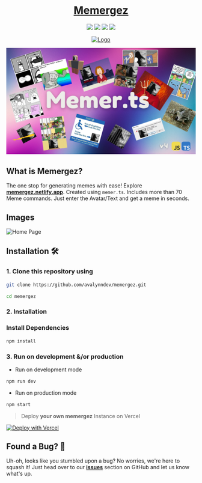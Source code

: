 <h1 align="center">
<a href="https://memergez.netlify.app">
Memergez
</a>
</h1>

<p align="center">
  <a href="#"><img src="https://img.shields.io/badge/typescript-%23007acc.svg?style=for-the-badge&logo=typescript&logoColor=%23ffffff"/></a>
  <a href="#"><img src="https://img.shields.io/badge/shadcn/UI-%23ffffff.svg?style=for-the-badge&logo=shadcnui&logoColor=black"/></a>
  <a href="#"><img src="https://img.shields.io/badge/nextjs-%2320232a.svg?style=for-the-badge&logo=nextdotjs&logoColor=white"/></a>
  <a href="#"><img src="https://img.shields.io/badge/netlify-%23083d4f.svg?style=for-the-badge&logo=netlify"/></a>
</p>
</p>
<p align="center">
  <a href="https://memer-ts.vercel.app" target="_blank">
    <img src="https://github.com/avalynndev/memer.ts-docs/blob/main/app/favicon.ico?raw=true" alt="Logo" width="50"/>
  </a>
</p>

![alt text](image.png)

## What is Memergez?

The one stop for generating memes with ease! Explore **[memergez.netlify.app](https://memergez.vercel.app)**. Created using `memer.ts`.
Includes more than 70 Meme commands. Just enter the Avatar/Text and get a meme in seconds.

## Images

<div style="text-align: left;">
  <img src="https://api.microlink.io/?url=https://memergez.vercel.app&screenshot=true&meta=false&embed=screenshot.url&type=jpeg&overlay.browser=dark&overlay.background=linear-gradient%28225deg%2C+%23FF057C+0%25%2C+%238D0B93+50%25%2C+%23321575+100%25%29" alt="Home Page" style="max-width: 70%;" >
</div>


## Installation 🛠️

### 1. Clone this repository using

```bash
git clone https://github.com/avalynndev/memergez.git
```

```bash
cd memergez
```

### 2. Installation

### Install Dependencies

```bash
npm install
```

### 3. Run on development &/or production

- Run on development mode

```bash
npm run dev
```

- Run on production mode

```bash
npm start
```

> Deploy **your own memergez** Instance on Vercel

[![Deploy with Vercel](https://vercel.com/button)](https://vercel.com/new/clone?repository-url=https%3A%2F%2Fgithub.com%2Favalynndev%2Fmemergez)


## Found a Bug? 🐞

Uh-oh, looks like you stumbled upon a bug? No worries, we're here to squash it! Just head over to our [**issues**](https://github.com/avalynndev/memergez/issues) section on GitHub and let us know what's up.
